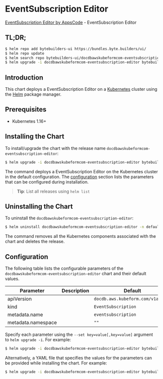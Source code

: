 # EventSubscription Editor

[EventSubscription Editor by AppsCode](https://byte.builders) - EventSubscription Editor

## TL;DR;

```bash
$ helm repo add bytebuilders-ui https://bundles.byte.builders/ui/
$ helm repo update
$ helm search repo bytebuilders-ui/docdbawskubeformcom-eventsubscription-editor --version=v0.4.17
$ helm upgrade -i docdbawskubeformcom-eventsubscription-editor bytebuilders-ui/docdbawskubeformcom-eventsubscription-editor -n default --create-namespace --version=v0.4.17
```

## Introduction

This chart deploys a EventSubscription Editor on a [Kubernetes](http://kubernetes.io) cluster using the [Helm](https://helm.sh) package manager.

## Prerequisites

- Kubernetes 1.16+

## Installing the Chart

To install/upgrade the chart with the release name `docdbawskubeformcom-eventsubscription-editor`:

```bash
$ helm upgrade -i docdbawskubeformcom-eventsubscription-editor bytebuilders-ui/docdbawskubeformcom-eventsubscription-editor -n default --create-namespace --version=v0.4.17
```

The command deploys a EventSubscription Editor on the Kubernetes cluster in the default configuration. The [configuration](#configuration) section lists the parameters that can be configured during installation.

> **Tip**: List all releases using `helm list`

## Uninstalling the Chart

To uninstall the `docdbawskubeformcom-eventsubscription-editor`:

```bash
$ helm uninstall docdbawskubeformcom-eventsubscription-editor -n default
```

The command removes all the Kubernetes components associated with the chart and deletes the release.

## Configuration

The following table lists the configurable parameters of the `docdbawskubeformcom-eventsubscription-editor` chart and their default values.

|     Parameter      | Description |                   Default                    |
|--------------------|-------------|----------------------------------------------|
| apiVersion         |             | <code>docdb.aws.kubeform.com/v1alpha1</code> |
| kind               |             | <code>EventSubscription</code>               |
| metadata.name      |             | <code>eventsubscription</code>               |
| metadata.namespace |             | <code>""</code>                              |


Specify each parameter using the `--set key=value[,key=value]` argument to `helm upgrade -i`. For example:

```bash
$ helm upgrade -i docdbawskubeformcom-eventsubscription-editor bytebuilders-ui/docdbawskubeformcom-eventsubscription-editor -n default --create-namespace --version=v0.4.17 --set apiVersion=docdb.aws.kubeform.com/v1alpha1
```

Alternatively, a YAML file that specifies the values for the parameters can be provided while
installing the chart. For example:

```bash
$ helm upgrade -i docdbawskubeformcom-eventsubscription-editor bytebuilders-ui/docdbawskubeformcom-eventsubscription-editor -n default --create-namespace --version=v0.4.17 --values values.yaml
```

